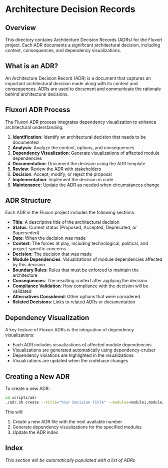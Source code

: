 # Architecture Decision Records

## Overview

This directory contains Architecture Decision Records (ADRs) for the Fluxori project. Each ADR documents a significant architectural decision, including context, consequences, and dependency visualizations.

## What is an ADR?

An Architecture Decision Record (ADR) is a document that captures an important architectural decision made along with its context and consequences. ADRs are used to document and communicate the rationale behind architectural decisions.

## Fluxori ADR Process

The Fluxori ADR process integrates dependency visualization to enhance architectural understanding:

1. **Identification**: Identify an architectural decision that needs to be documented
2. **Analysis**: Analyze the context, options, and consequences
3. **Dependency Visualization**: Generate visualizations of affected module dependencies
4. **Documentation**: Document the decision using the ADR template
5. **Review**: Review the ADR with stakeholders
6. **Decision**: Accept, modify, or reject the proposal
7. **Implementation**: Implement the decision in code
8. **Maintenance**: Update the ADR as needed when circumstances change

## ADR Structure

Each ADR in the Fluxori project includes the following sections:

- **Title**: A descriptive title of the architectural decision
- **Status**: Current status (Proposed, Accepted, Deprecated, or Superseded)
- **Date**: When the decision was made
- **Context**: The forces at play, including technological, political, and project-specific concerns
- **Decision**: The decision that was made
- **Module Dependencies**: Visualizations of module dependencies affected by this decision
- **Boundary Rules**: Rules that must be enforced to maintain the architecture
- **Consequences**: The resulting context after applying the decision
- **Compliance Validation**: How compliance with the decision will be validated
- **Alternatives Considered**: Other options that were considered
- **Related Decisions**: Links to related ADRs or documentation

## Dependency Visualization

A key feature of Fluxori ADRs is the integration of dependency visualizations:

- Each ADR includes visualizations of affected module dependencies
- Visualizations are generated automatically using dependency-cruiser
- Dependency violations are highlighted in the visualizations
- Visualizations are updated when the codebase changes

## Creating a New ADR

To create a new ADR:

```bash
cd scripts/adr
./adr.sh create --title="Your Decision Title" --modules=module1,module2
```

This will:
1. Create a new ADR file with the next available number
2. Generate dependency visualizations for the specified modules
3. Update the ADR index

## Index

*This section will be automatically populated with a list of ADRs*